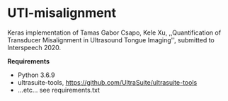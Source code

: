 # UTI-misalignment
Keras implementation of Tamas Gabor Csapo, Kele Xu,
,,Quantification of Transducer Misalignment in Ultrasound Tongue Imaging'', submitted to Interspeech 2020.

**Requirements**

- Python 3.6.9
- ultrasuite-tools, https://github.com/UltraSuite/ultrasuite-tools
- ...etc... see requirements.txt


